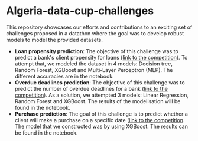 # Algeria-data-cup-challenges
This repository showcases our efforts and contributions to an exciting set of challenges proposed in a datathon where the goal was to develop robust models to model the provided datasets.

<ul>
  <li><b>Loan propensity prediction</b>: The objective of this challenge was to predict a bank's client propensity for loans (<a href="https://www.kaggle.com/c/sga-loan-propensity-prediction-challenge">link to the competition</a>). To attempt that, we modeled the dataset in 4 models: Decision tree, Random Forest, XGBoost and Multi-Layer Perceptron (MLP). The different accuracies are in the notebook.</li>
  <li><b>Overdue deadlines prediction</b>: The objective of this challenge was to predict the number of overdue deadlines for a bank (<a href="https://www.kaggle.com/c/sga-overdue-deadlines-prediction-challenge">link to the competition</a>). As a solution, we attempted 3 models: Linear Regression, Random Forest and XGBoost. The results of the modelisation will be found in the notebook.</li>
<li><b>Purchase prediction</b>: The goal of this challenge is to predict whether a client will make a purchase on a specific date (<a href="https://www.kaggle.com/competitions/immar-purchase-prediction-challenge1/overview">link to the competition</a>. The model that we constructed was by using XGBoost. The results can be found in the notebook.</li>
</ul>
